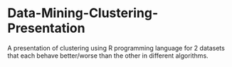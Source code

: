 # Data-Mining-Clustering-Presentation

A presentation of clustering using R programming language for 2 datasets that each behave better/worse than the other in different algorithms.   
